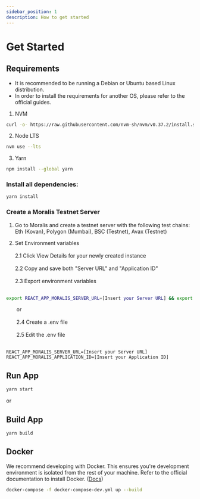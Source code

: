 ```yaml
---
sidebar_position: 1
description: How to get started
---
```


# Get Started

## Requirements

- It is recommended to be running a Debian or Ubuntu based Linux distribution. 
- In order to install the requirements for another OS, please refer to the official guides.  

1. NVM
```sh
curl -o- https://raw.githubusercontent.com/nvm-sh/nvm/v0.37.2/install.sh | bash && source ~/.nvm/nvm.sh
```
2. Node LTS
```sh
nvm use --lts
```
3. Yarn
```sh
npm install --global yarn
```

### Install all dependencies:

```sh
yarn install
```

### Create a Moralis Testnet Server

1. Go to Moralis and create a testnet server with the following test chains: Eth (Kovan), Polygon (Mumbai), BSC (Testnet), Avax (Testnet)

2. Set Environment variables <br></br>
2.1 Click View Details for your newly created instance <br></br>
2.2 Copy and save both "Server URL" and "Application ID" <br></br>
2.3 Export environment variables <br></br>
```sh
export REACT_APP_MORALIS_SERVER_URL=[Insert your Server URL] && export REACT_APP_MORALIS_APPLICATION_ID=[Insert your Application ID]
```
&nbsp;&nbsp;&nbsp;&nbsp;&nbsp;&nbsp; or <br></br>
&nbsp;&nbsp;&nbsp;&nbsp;&nbsp;&nbsp; 2.4 Create a .env file <br></br>
&nbsp;&nbsp;&nbsp;&nbsp;&nbsp;&nbsp; 2.5 Edit the .env file <br></br>
```shell
REACT_APP_MORALIS_SERVER_URL=[Insert your Server URL]
REACT_APP_MORALIS_APPLICATION_ID=[Insert your Application ID]
```

## Run App

```sh
yarn start
```

or

## Build App

```sh
yarn build
```

## Docker

We recommend developing with Docker. This ensures you're development environment is isolated from the rest of your machine. Refer to the official documentation to install Docker. ([Docs](https://docs.docker.com/desktop/linux/install/))

```sh
docker-compose -f docker-compose-dev.yml up --build
```
